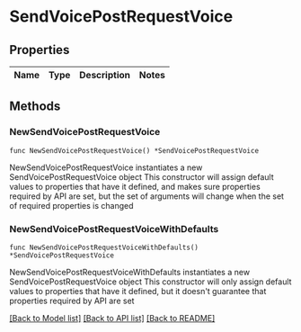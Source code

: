 # SendVoicePostRequestVoice

## Properties

Name | Type | Description | Notes
------------ | ------------- | ------------- | -------------

## Methods

### NewSendVoicePostRequestVoice

`func NewSendVoicePostRequestVoice() *SendVoicePostRequestVoice`

NewSendVoicePostRequestVoice instantiates a new SendVoicePostRequestVoice object
This constructor will assign default values to properties that have it defined,
and makes sure properties required by API are set, but the set of arguments
will change when the set of required properties is changed

### NewSendVoicePostRequestVoiceWithDefaults

`func NewSendVoicePostRequestVoiceWithDefaults() *SendVoicePostRequestVoice`

NewSendVoicePostRequestVoiceWithDefaults instantiates a new SendVoicePostRequestVoice object
This constructor will only assign default values to properties that have it defined,
but it doesn't guarantee that properties required by API are set


[[Back to Model list]](../README.md#documentation-for-models) [[Back to API list]](../README.md#documentation-for-api-endpoints) [[Back to README]](../README.md)


